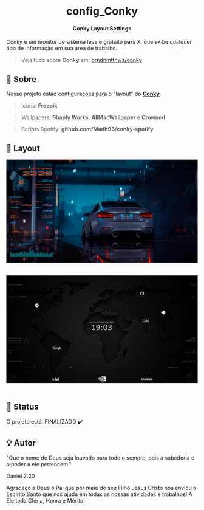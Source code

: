 <h1 align="center">
        config_Conky
</h1>

<h4 align="center">
  Conky Layout Settings
</h4>


<p align="left">
  Conky é um monitor de sistema leve e gratuito para X, que exibe
  qualquer tipo de informação em sua área de trabalho.
<p/>

> Veja tudo sobre **Conky** em: [brndnmtthws/conky](https://github.com/brndnmtthws/conky)

## :memo: Sobre

Nesse projeto estão configurações para o "layout" do [**Conky**](https://github.com/brndnmtthws/conky/wiki/Configs).

> Icons: **Freepik**

> Wallpapers: **Shaply Works**, **AllMacWallpaper** e **Crowned**

> Scripts Spotify: **github.com/Madh93/conky-spotify**

## :art: Layout

<p align="center">
<img alt="screenshot_Conky_Gorilla" width="710" src="https://raw.githubusercontent.com/lipebol/config_Conky/master/Conky_Gorilla/screenshot_Gorilla.png">
  &nbsp;&nbsp;&nbsp;&nbsp;
</p>
<p align="center">
<img alt="screenshot_Conky_Mundi" width="710" src="https://raw.githubusercontent.com/lipebol/config_Conky/master/Conky_Mundi/screenshot_Mundi.png">
  &nbsp;&nbsp;&nbsp;&nbsp;
</p>

## :mag_right: Status

O projeto está: FINALIZADO :heavy_check_mark:

## :bulb: Autor

"Que o nome de Deus seja louvado para todo o sempre, pois a sabedoria e o poder a ele pertencem."

Daniel 2.20



Agradeço a Deus o Pai que por meio de seu Filho Jesus Cristo nos enviou o Espírito Santo que nos ajuda em todas as nossas atividades e trabalhos!
A Ele toda Glória, Honra e Mérito!
